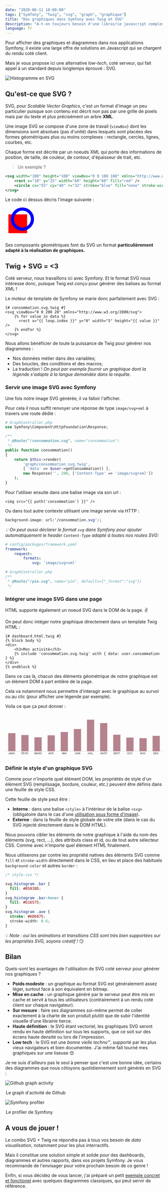 ```yaml
---
date: "2020-06-11 10:00:00"
tags: ["Symfony", "Twig", "svg", "graph", "graphique"]
title: "Des graphiques dans Symfony avec Twig et SVG"
description: "A-t-on toujours besoin d'une librairie javascript complexe pour génerer de jolis graphiques dans nos applications Symfony ? Regardons ce que le format SVG peut faire pour nos représentations de données, ce qu'il apporte et comment il s'intègre (bien) dans notre stack Symfony / Twig."
language: fr
---
```


Pour afficher des graphiques et diagrammes dans nos applications Symfony, il existe une large offre de solutions en Javascript qui se chargent du rendu coté client.

Mais je vous propose ici une alternative _low-tech_, coté serveur, qui fait appel à un standard depuis longtemps éprouvé : SVG.

![Histogramme en SVG](/img/articles/symfony-twig-svg/histogram.svg)

## Qu'est-ce que SVG ?

SVG, pour _Scalable Vector Graphics_, c'est un format d'image un peu particulier puisque son contenu est décrit non pas par une grille de pixels mais par du texte et plus précisément un arbre **XML**.

Une image SVG se compose d'une zone de travail (`viewBox`) dont les dimensions sont absolues (pas d'unité) dans lesquels sont placées des formes géométriques plus ou moins complexes : rectangle, cercles, lignes, courbes, etc.

Chaque forme est décrite par un noeuds XML qui porte des informations de position, de taille, de couleur, de contour, d'épaisseur de trait, etc.

> Un exemple ?

```xml
<svg width="100" height="100" viewBox="0 0 100 100" xmlns="http://www.w3.org/2000/svg">
    <rect x="10" y="25" width="60" height="60" fill="red" />
    <circle cx="55" cy="40" r="32" stroke="blue" fill="none" stroke-width="10" />
</svg>
```

Le code ci dessus décris l'image suivante :

<svg width="100" height="100" viewBox="0 0 100 100" xmlns="http://www.w3.org/2000/svg">
    <rect x="10" y="25" width="60" height="60" fill="red" />
    <circle cx="55" cy="40" r="32" stroke="blue" fill="none" stroke-width="10" />
</svg>

Ses composants géométriques font du SVG un format **particulièrement adapté à la réalisation de graphiques.**

## Twig + SVG = <3

Coté serveur, nous travaillons ici avec Symfony. Et le format SVG nous intéresse donc, puisque Twig est _conçu_ pour générer des balises au format XML !

Le moteur de template de Symfony se marie donc parfaitement avec SVG :

```twig
{# consommation.svg.twig #}
<svg viewBox="0 0 200 20" xmlns="http://www.w3.org/2000/svg">
    {% for value in data %}
      <rect x="{{ loop.index }}" y="0" width="5" height="{{ value }}" />
    {% endfor %}
</svg>
```

Nous allons bénéficier de toute la puissance de Twig pour générer nos diagrammes :

- Nos données métier dans des variables;
- Des boucles, des conditions et des macros;
- La traduction ! _On peut par exemple fournir un graphique dont la légende s'adapte à la langue demandée dans la requête._

### Servir une image SVG avec Symfony

Une fois notre image SVG générée, il va falloir l'afficher.

Pour cela il nous suffit renvoyer une réponse de type `image/svg+xml` à travers une route dédié :

```php
# GraphController.php
use Symfony\Component\HttpFoundation\Response;

/**
 * @Route("/consommation.svg", name="consommation")
 */
public function consommation()
{
    return $this->render(
        'graph/consommation.svg.twig',
        [ 'data' => $user->getConsommation() ],
        new Response('', 200, ['Content-Type' => 'image/svg+xml'])
    );
}
```

Pour l'utiliser ensuite dans une balise image via son url :

```twig
<img src="{{ path('consommation') }}" />
```

Ou dans tout autre contexte utilisant une image servie via HTTP :

```css
background-image: url('/consommation.svg');
```

_💡 On peut aussi déclarer le format `svg` dans Symfony pour ajouter automatiquement le header `Content-Type` adapté à toutes nos routes SVG:_

```yaml
# config/packages/framework.yaml
framework:
    request:
        formats:
            svg: 'image/svg+xml'
```

```php
# GraphController.php
/**
 * @Route("/pie.svg", name="pie", defaults={"_format":"svg"})
 */
```

### Intégrer une image SVG dans une page

HTML supporte également un noeud SVG dans le DOM de la page. ✌️

On peut donc intéger notre graphique directement dans un template Twig HTML :

```twig
{# dashboard.html.twig #}
{% block body %}
<div>
    <h3>Mon activité</h3>
    {% include 'consommation.svg.twig' with { data: user.consommation } %}
</div>
{% endblock %}
```

Dans ce cas là, chacun des éléments géométrique de notre graphique est un élément DOM à part entière de la page.

Cela va notamment nous permettre  d'interagir avec le graphique au survol ou au clic (pour afficher une légende par exemple).

Voila ce que ça peut donner :

<svg class="histogram" width="640" height="180" viewBox="-0 -240 1000 280" xmlns="http://www.w3.org/2000/svg"><style type="text/css">
svg text { font-family: 'Cabin', 'Helvetica Neue', Helvetica, Arial, sans-serif; font-weight: bold; }
svg.histogram .bar { fill: #B5838D; }
svg.histogram g:hover .bar { fill: #b16575; }
svg.histogram .axe { stroke: #6D6875; stroke-width: 0.6; }
svg.histogram .legend { font-size: 16px; fill: #6D6875; }
svg.histogram .percent { fill: white; }
svg.histogram .label { fill: white; line-height: 14px; font-size: 14px; letter-spacing: 0.1em; }
svg.histogram .label-box { fill: #6D6875; }
svg.histogram g .label, svg.histogram g .label-box  { opacity: 0; transition: opacity 200ms linear; }
svg.histogram g:hover .label, svg.histogram g:hover .label-box  { opacity: 1; }
  </style><line class="axe" x1="-0%" x2="100%" y1="0" y2="0" /><g><rect class="bar" x="18.75" y="-114.41441441441" width="45.833333333333" height="114.41441441441" /><path class="label-box" d="M41.666666666667 -119.41441441441 L36.666666666667 -124.41441441441 L8.1666666666667 -124.41441441441 L8.1666666666667 -153.41441441441 L75.166666666667 -153.41441441441 L75.166666666667 -124.41441441441 L46.666666666667 -124.41441441441 Z"/><text class="label" x="41.666666666667" y="-134.41441441441" text-anchor="middle">127€</text></g><text class="legend" x="41.666666666667" y="20" text-anchor="middle">JANV.</text><g><rect class="bar" x="102.08333333333" y="-102.7027027027" width="45.833333333333" height="102.7027027027" /><path class="label-box" d="M125 -107.7027027027 L120 -112.7027027027 L91.5 -112.7027027027 L91.5 -141.7027027027 L158.5 -141.7027027027 L158.5 -112.7027027027 L130 -112.7027027027 Z"/><text class="label" x="125" y="-122.7027027027" text-anchor="middle">114€</text></g><text class="legend" x="125" y="20" text-anchor="middle">FÉVR.</text><g><rect class="bar" x="185.41666666667" y="-88.288288288288" width="45.833333333333" height="88.288288288288" /><path class="label-box" d="M208.33333333333 -93.288288288288 L203.33333333333 -98.288288288288 L179.08333333333 -98.288288288288 L179.08333333333 -127.28828828829 L237.58333333333 -127.28828828829 L237.58333333333 -98.288288288288 L213.33333333333 -98.288288288288 Z"/><text class="label" x="208.33333333333" y="-108.28828828829" text-anchor="middle">98€</text></g><text class="legend" x="208.33333333333" y="20" text-anchor="middle">MARS</text><g><rect class="bar" x="268.75" y="-100.9009009009" width="45.833333333333" height="100.9009009009" /><path class="label-box" d="M291.66666666667 -105.9009009009 L286.66666666667 -110.9009009009 L258.16666666667 -110.9009009009 L258.16666666667 -139.9009009009 L325.16666666667 -139.9009009009 L325.16666666667 -110.9009009009 L296.66666666667 -110.9009009009 Z"/><text class="label" x="291.66666666667" y="-120.9009009009" text-anchor="middle">112€</text></g><text class="legend" x="291.66666666667" y="20" text-anchor="middle">AVR.</text><g><rect class="bar" x="352.08333333333" y="-121.62162162162" width="45.833333333333" height="121.62162162162" /><path class="label-box" d="M375 -126.62162162162 L370 -131.62162162162 L341.5 -131.62162162162 L341.5 -160.62162162162 L408.5 -160.62162162162 L408.5 -131.62162162162 L380 -131.62162162162 Z"/><text class="label" x="375" y="-141.62162162162" text-anchor="middle">135€</text></g><text class="legend" x="375" y="20" text-anchor="middle">MAI</text><g><rect class="bar" x="435.41666666667" y="-140.54054054054" width="45.833333333333" height="140.54054054054" /><path class="label-box" d="M458.33333333333 -145.54054054054 L453.33333333333 -150.54054054054 L424.83333333333 -150.54054054054 L424.83333333333 -179.54054054054 L491.83333333333 -179.54054054054 L491.83333333333 -150.54054054054 L463.33333333333 -150.54054054054 Z"/><text class="label" x="458.33333333333" y="-160.54054054054" text-anchor="middle">156€</text></g><text class="legend" x="458.33333333333" y="20" text-anchor="middle">JUIN</text><g><rect class="bar" x="518.75" y="-200" width="45.833333333333" height="200" /><path class="label-box" d="M541.66666666667 -205 L536.66666666667 -210 L508.16666666667 -210 L508.16666666667 -239 L575.16666666667 -239 L575.16666666667 -210 L546.66666666667 -210 Z"/><text class="label" x="541.66666666667" y="-220" text-anchor="middle">222€</text></g><text class="legend" x="541.66666666667" y="20" text-anchor="middle">JUIL.</text><g><rect class="bar" x="602.08333333333" y="-178.37837837838" width="45.833333333333" height="178.37837837838" /><path class="label-box" d="M625 -183.37837837838 L620 -188.37837837838 L591.5 -188.37837837838 L591.5 -217.37837837838 L658.5 -217.37837837838 L658.5 -188.37837837838 L630 -188.37837837838 Z"/><text class="label" x="625" y="-198.37837837838" text-anchor="middle">198€</text></g><text class="legend" x="625" y="20" text-anchor="middle">AOÛT</text><g><rect class="bar" x="685.41666666667" y="-104.5045045045" width="45.833333333333" height="104.5045045045" /><path class="label-box" d="M708.33333333333 -109.5045045045 L703.33333333333 -114.5045045045 L674.83333333333 -114.5045045045 L674.83333333333 -143.5045045045 L741.83333333333 -143.5045045045 L741.83333333333 -114.5045045045 L713.33333333333 -114.5045045045 Z"/><text class="label" x="708.33333333333" y="-124.5045045045" text-anchor="middle">116€</text></g><text class="legend" x="708.33333333333" y="20" text-anchor="middle">SEPT.</text><g><rect class="bar" x="768.75" y="-86.486486486486" width="45.833333333333" height="86.486486486486" /><path class="label-box" d="M791.66666666667 -91.486486486486 L786.66666666667 -96.486486486486 L762.41666666667 -96.486486486486 L762.41666666667 -125.48648648649 L820.91666666667 -125.48648648649 L820.91666666667 -96.486486486486 L796.66666666667 -96.486486486486 Z"/><text class="label" x="791.66666666667" y="-106.48648648649" text-anchor="middle">96€</text></g><text class="legend" x="791.66666666667" y="20" text-anchor="middle">OCT.</text><g><rect class="bar" x="852.08333333333" y="-82.882882882883" width="45.833333333333" height="82.882882882883" /><path class="label-box" d="M875 -87.882882882883 L870 -92.882882882883 L845.75 -92.882882882883 L845.75 -121.88288288288 L904.25 -121.88288288288 L904.25 -92.882882882883 L880 -92.882882882883 Z"/><text class="label" x="875" y="-102.88288288288" text-anchor="middle">92€</text></g><text class="legend" x="875" y="20" text-anchor="middle">NOV.</text><g><rect class="bar" x="935.41666666667" y="-97.297297297297" width="45.833333333333" height="97.297297297297" /><path class="label-box" d="M958.33333333333 -102.2972972973 L953.33333333333 -107.2972972973 L924.83333333333 -107.2972972973 L924.83333333333 -136.2972972973 L991.83333333333 -136.2972972973 L991.83333333333 -107.2972972973 L963.33333333333 -107.2972972973 Z"/><text class="label" x="958.33333333333" y="-117.2972972973" text-anchor="middle">108€</text></g><text class="legend" x="958.33333333333" y="20" text-anchor="middle">DÉC.</text></svg>

### Définir le style d'un graphique SVG

Comme pour n'importe quel élément DOM, les propriétés de style d'un élément SVG (remplissage, bordure, couleur, etc.) peuvent être définis dans une feuille de style CSS.

Cette feuille de style peut être :
- **Interne** : dans une balise `<style>` à l'intérieur de la balise `<svg>` (obligatoire dans le cas d'une [utilisation sous forme d'image](#servir-une-image-svg)).
- **Externe** : dans la feuille de style globale de votre site (dans le cas du SVG injecté directement dans le DOM HTML).

Nous pouvons cibler les éléments de notre graphique à l'aide du nom des éléments (svg, rect, ...), des attributs class et id, ou de tout autre sélecteur CSS. Comme avec n'importe quel élément HTML finalement.

Nous utiliserons par contre les propriété natives des éléments SVG comme `fill` et `stroke-width` directement dans le CSS, en lieu et place des habituels `background-color` et autres `border` :

```css
/* style.css */

svg.histogram .bar {
  fill: #B5838D;
}
svg.histogram .bar:hover {
  fill: #b16575;
}
svg.histogram .axe {
  stroke: #6D6875;
  stroke-width: 0.6;
}
```

💡 _Note : oui les animations et transitions CSS sont très bien supportées sur les propriétés SVG, soyons créatif !_ 😏

## Bilan

Quels-sont les avantages de l'utilisation de SVG coté serveur pour générer nos graphiques ?

- **Poids modeste** : un graphique au format SVG est généralement assez léger, surtout face à son équivalent en bitmap.
- **Mise en cache** : un graphique généré par le serveur peut être mis en cache et servit à tous les utilisateurs (contrairement à un rendu coté client sur chaque navigateur).
- **Sur mesure** : faire ses diagrammes soi-même permet de coller exactement à la charte de son produit plutôt que de subir l'identité visuelle d'une librairie tierce.
- **Haute définition** : le SVG étant vectoriel, les graphiques SVG seront rendu en haute définition sur tous les supports, que ce soit sur des écrans haute densité ou lors de l'impression.
- **Low tech** : le SVG est une _bonne vielle techno_™️, supporté par les plus vieux navigateurs et bien documentée. J'ai même fait tourné mes graphiques sur une liseuse 😊

Je ne suis d'ailleurs pas le seul à penser que c'est une bonne idée, certains des diagrammes que nous côtoyons quotidiennement sont générés en SVG :


![Github graph activity](/img/articles/symfony-twig-svg/github-activity.png)
<legend>Le graph d'activité de Github</legend>

![Symfony profiler](/img/articles/symfony-twig-svg/symfony-profiler-4.3.png)
<legend>Le profiler de Symfony</legend>

## A vous de jouer !

Le combo SVG + Twig ne répondra pas à tous vos besoin de _data visualisation_, notamment pour les plus interractifs.

Mais il constitue une solution simple et solide pour des dashboards, diagrammes et autres rapports, dans vos projets Symfony. Je vous recommande de l'envisager pour votre prochain besoin de ce genre !

Enfin, si vous décidez de vous lancer, j'ai préparé un petit [exemple concret et fonctionel](https://github.com/Tom32i/demo-twig-svg) avec quelques diagrammes classiques, qui peut servir de référence.

